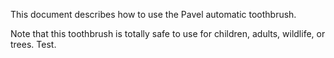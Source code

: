 This document describes how to use the Pavel automatic toothbrush.

Note that this toothbrush is totally safe to use for children, adults, wildlife, or trees. Test.
